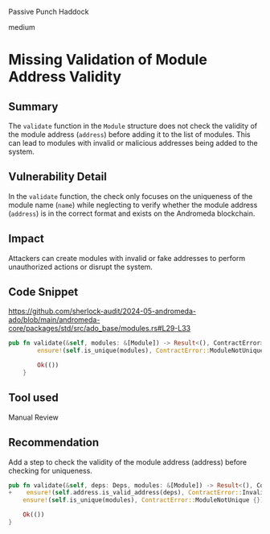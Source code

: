 Passive Punch Haddock

medium

# Missing Validation of Module Address Validity

## Summary
The `validate` function in the `Module` structure does not check the validity of the module address (`address`) before adding it to the list of modules. This can lead to modules with invalid or malicious addresses being added to the system.

## Vulnerability Detail
In the `validate` function, the check only focuses on the uniqueness of the module name (`name`) while neglecting to verify whether the module address (`address`) is in the correct format and exists on the Andromeda blockchain.

## Impact
Attackers can create modules with invalid or fake addresses to perform unauthorized actions or disrupt the system.

## Code Snippet
https://github.com/sherlock-audit/2024-05-andromeda-ado/blob/main/andromeda-core/packages/std/src/ado_base/modules.rs#L29-L33

```rust
pub fn validate(&self, modules: &[Module]) -> Result<(), ContractError> {
        ensure!(self.is_unique(modules), ContractError::ModuleNotUnique {});

        Ok(())
    }
```

## Tool used

Manual Review

## Recommendation
Add a step to check the validity of the module address (address) before checking for uniqueness.

```rust
pub fn validate(&self, deps: Deps, modules: &[Module]) -> Result<(), ContractError> {
+    ensure!(self.address.is_valid_address(deps), ContractError::InvalidModuleAddress {});
    ensure!(self.is_unique(modules), ContractError::ModuleNotUnique {});

    Ok(())
}
```
